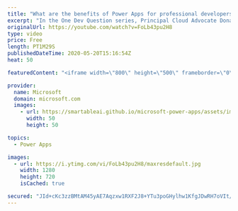 ```yaml
---
title: "What are the benefits of Power Apps for professional developers? | One Dev Question: Dona Sarkar"
excerpt: "In the One Dev Question series, Principal Cloud Advocate Dona Sarkar shares why Power Apps is important for professional developers.   For more information, visit: https://docs.microsoft.com/powerapps/maker/canvas-apps/getting-started/?WT.mc_id=onedevquestion-c9-donasa    Try Azure for free: https://aka.ms/TryAzure7"
originalUrl: https://youtube.com/watch?v=FoLb43pu2H8
type: video
price: Free
length: PT1M29S
publishedDateTime: 2020-05-20T15:16:54Z
heat: 50

featuredContent: "<iframe width=\"800\" height=\"500\" frameborder=\"0\" src=\"https://www.youtube.com/embed/FoLb43pu2H8\" allow=\"accelerometer; autoplay; encrypted-media; gyroscope; picture-in-picture\" allowfullscreen></iframe>"

provider:
  name: Microsoft
  domain: microsoft.com
  images:
    - url: https://smartableai.github.io/microsoft-power-apps/assets/images/organizations/microsoft.com-50x50.jpg
      width: 50
      height: 50

topics:
  - Power Apps

images:
  - url: https://i.ytimg.com/vi/FoLb43pu2H8/maxresdefault.jpg
    width: 1280
    height: 720
    isCached: true

secured: "JId+cKc3zzBMtAM45yAE7Aqzxw1RXF2J8+YTu3poGHylhw1KfgJDwRH7oVIt/k8BtBaeZryai7G0Jv+P9Z4wVXtRBnPRKNVwC8mnAf88pP3OKqxsvsZDKMC3MhV9qrUk3Sl4/Er4Y+EuoOB5Vzpyd3jJOCc1+b0vWeS/cmf0H8gXFKx0SmClUAM7vL1iFG6tdonmidrWy82252yWkhv8pohFr4QBh6NIf3vDSv3F0UinFHK5/jMOOmqsIfQoL1JTxc3T/HJG9HY7E5+J7BAC7mToZJ0I/8bCyrf0UxV3+ti5FjQDqfdOQtb/Gt8atIHrrHbWLQNJqzyd4FuPuKP+BWIn70ADtiKun/fZgtdZjdZ9aKNlhCqKPPOc016xtG7mO47CQ+MsK4+evh4C6Uv+UGg/azW+Mx3ABPSr8CJP26M=;wyWXWty0PT/3XPd4TDwRQw=="
---
```


